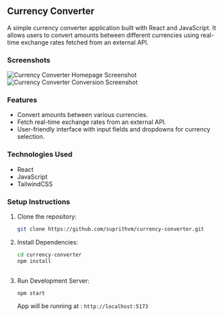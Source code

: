 ## Currency Converter
A simple currency converter application built with React and JavaScript. It allows users to convert amounts between different currencies using real-time exchange rates fetched from an external API.

### Screenshots
![Currency Converter Homepage Screenshot](https://private-user-images.githubusercontent.com/194782664/489121259-8bd52ab6-2247-4669-b051-64a87fe953ac.png?jwt=eyJ0eXAiOiJKV1QiLCJhbGciOiJIUzI1NiJ9.eyJpc3MiOiJnaXRodWIuY29tIiwiYXVkIjoicmF3LmdpdGh1YnVzZXJjb250ZW50LmNvbSIsImtleSI6ImtleTUiLCJleHAiOjE3NTc3NDc0OTAsIm5iZiI6MTc1Nzc0NzE5MCwicGF0aCI6Ii8xOTQ3ODI2NjQvNDg5MTIxMjU5LThiZDUyYWI2LTIyNDctNDY2OS1iMDUxLTY0YTg3ZmU5NTNhYy5wbmc_WC1BbXotQWxnb3JpdGhtPUFXUzQtSE1BQy1TSEEyNTYmWC1BbXotQ3JlZGVudGlhbD1BS0lBVkNPRFlMU0E1M1BRSzRaQSUyRjIwMjUwOTEzJTJGdXMtZWFzdC0xJTJGczMlMkZhd3M0X3JlcXVlc3QmWC1BbXotRGF0ZT0yMDI1MDkxM1QwNzA2MzBaJlgtQW16LUV4cGlyZXM9MzAwJlgtQW16LVNpZ25hdHVyZT1lZjA4MGU5Mzc5N2ZiYWM5YjZlOTlkNjliNmU1ZDc4ODc5MjBlMjE4YzZmODc2M2NhOWJjNjc0NTk0N2FkM2U4JlgtQW16LVNpZ25lZEhlYWRlcnM9aG9zdCJ9.eem44XlyqC2TpgDUVsIhFnAfs526j8HbMO3NwzTUA30)
![Currency Converter Conversion Screenshot](https://private-user-images.githubusercontent.com/194782664/489121479-0980215c-efad-457c-b200-abe5fd7fbfba.png?jwt=eyJ0eXAiOiJKV1QiLCJhbGciOiJIUzI1NiJ9.eyJpc3MiOiJnaXRodWIuY29tIiwiYXVkIjoicmF3LmdpdGh1YnVzZXJjb250ZW50LmNvbSIsImtleSI6ImtleTUiLCJleHAiOjE3NTc3NDc1MzEsIm5iZiI6MTc1Nzc0NzIzMSwicGF0aCI6Ii8xOTQ3ODI2NjQvNDg5MTIxNDc5LTA5ODAyMTVjLWVmYWQtNDU3Yy1iMjAwLWFiZTVmZDdmYmZiYS5wbmc_WC1BbXotQWxnb3JpdGhtPUFXUzQtSE1BQy1TSEEyNTYmWC1BbXotQ3JlZGVudGlhbD1BS0lBVkNPRFlMU0E1M1BRSzRaQSUyRjIwMjUwOTEzJTJGdXMtZWFzdC0xJTJGczMlMkZhd3M0X3JlcXVlc3QmWC1BbXotRGF0ZT0yMDI1MDkxM1QwNzA3MTFaJlgtQW16LUV4cGlyZXM9MzAwJlgtQW16LVNpZ25hdHVyZT00MWRhNTBiYzVlMDFmZjExNDA4YTE3OWYzYjQ3MGM1NzVmMzY5ZTM1MmE3ZTc3NDkzOGQyMTFjNWNlYTJmYThlJlgtQW16LVNpZ25lZEhlYWRlcnM9aG9zdCJ9.XNVdF6Lo5prbcanVXnB5u3OUGURwcpbVQHLrs-KskRc)
### Features
- Convert amounts between various currencies.
- Fetch real-time exchange rates from an external API.
- User-friendly interface with input fields and dropdowns for currency selection.
### Technologies Used
- React
- JavaScript
- TailwindCSS
### Setup Instructions
1. Clone the repository:
   ```bash
   git clone https://github.com/suprithvm/currency-converter.git 
   
   ```

2. Install Dependencies:
    ```bash
   cd currency-converter
   npm install
  
   ```
3. Run Development Server:
   ```bash
   npm start
   ```
   App will be running at : 
```http://localhost:5173 ```
